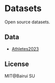 # Datasets

Open source datasets.

## Data

- [Athletes2023](./data/athletes2023.csv)

## License

MIT@Bairui SU
